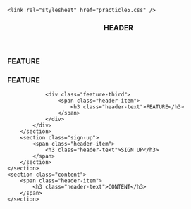 <html>

<head>
    <meta name="viewport" content="width=device-width, initial-scale=1.0,maximum-scale=1.0">


    <link rel="stylesheet" href="practicle5.css" />
</head>

<body>
    <div class="empty">
        <span class="header-item">
            <h3 class="header-text"> </h3>
        </span>
    </div>
    <header class="main-header">
        <span class="header-item">
            <h3 class="header-text">HEADER</h3>
        </span>
    </header>
    <section class="main-feasign">
        <section class="main-feature">
            <div class="feature-first">
                <span class="header-item">
                    <h3 class="header-text">FEATURE</h3>
                </span>
            </div>
            <div class="feature-below">
                <div class="feature-second">
                    <span class="header-item">
                        <h3 class="header-text">FEATURE</h3>
                    </span>
                </div>

                <div class="feature-third">
                    <span class="header-item">
                        <h3 class="header-text">FEATURE</h3>
                    </span>
                </div>
            </div>
        </section>
        <section class="sign-up">
            <span class="header-item">
                <h3 class="header-text">SIGN UP</h3>
            </span>
        </section>
    </section>
    <section class="content">
        <span class="header-item">
            <h3 class="header-text">CONTENT</h3>
        </span>
    </section>
</body>

</html>
